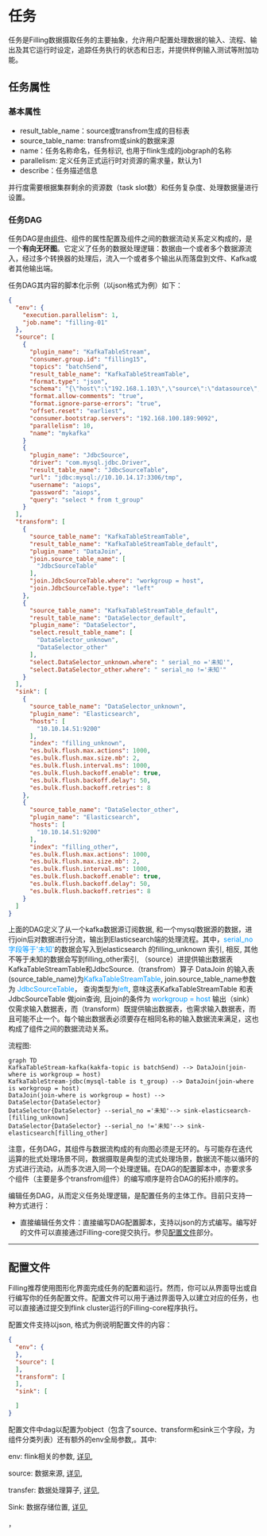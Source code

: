 # 任务

任务是Filling数据摄取任务的主要抽象，允许用户配置处理数据的输入、流程、输出及其它运行时设定，追踪任务执行的状态和日志，并提供样例输入测试等附加功能。

## 任务属性

### 基本属性

- result_table_name：source或transfrom生成的目标表
- source_table_name: transfrom或sink的数据来源
- name：任务名称命名，任务标识, 也用于flink生成的jobgraph的名称
- parallelism: 定义任务正式运行时对资源的需求量，默认为1
- describe：任务描述信息

并行度需要根据集群剩余的资源数（task slot数）和任务复杂度、处理数据量进行设置。

### 任务DAG

任务DAG是由[组件](http://192.168.1.13:8080/concepts/Plugin.html)、组件的属性配置及组件之间的数据流动关系定义构成的，是一个**有向无环图**。它定义了任务的数据处理逻辑：数据由一个或者多个数据源流入，经过多个转换器的处理后，流入一个或者多个输出从而落盘到文件、Kafka或者其他输出端。

任务DAG其内容的脚本化示例（以json格式为例）如下：

```json
{
  "env": {
    "execution.parallelism": 1,
    "job.name": "filling-01"
  },
  "source": [
    {
      "plugin_name": "KafkaTableStream",
      "consumer.group.id": "filling15",
      "topics": "batchSend",
      "result_table_name": "KafkaTableStreamTable",
      "format.type": "json",
      "schema": "{\"host\":\"192.168.1.103\",\"source\":\"datasource\",\"MetricsName\":\"cpu\",\"value\":\"49\",\"_time\":1626571020000,\"trade_type\":\"未知\"}",
      "format.allow-comments": "true",
      "format.ignore-parse-errors": "true",
      "offset.reset": "earliest",
      "consumer.bootstrap.servers": "192.168.100.189:9092",
      "parallelism": 10,
      "name": "mykafka"
    }
    {
      "plugin_name": "JdbcSource",
      "driver": "com.mysql.jdbc.Driver",
      "result_table_name": "JdbcSourceTable",
      "url": "jdbc:mysql://10.10.14.17:3306/tmp",
      "username": "aiops",
      "password": "aiops",
      "query": "select * from t_group"
    }
  ],
  "transform": [
    {
      "source_table_name": "KafkaTableStreamTable",
      "result_table_name": "KafkaTableStreamTable_default",
      "plugin_name": "DataJoin",
      "join.source_table_name": [
        "JdbcSourceTable"
      ],
      "join.JdbcSourceTable.where": "workgroup = host",
      "join.JdbcSourceTable.type": "left"
    },
    {
      "source_table_name": "KafkaTableStreamTable_default",
      "result_table_name": "DataSelector_default",
      "plugin_name": "DataSelector",
      "select.result_table_name": [
        "DataSelector_unknown",
        "DataSelector_other"
      ],
      "select.DataSelector_unknown.where": " serial_no ='未知'",
      "select.DataSelector_other.where": " serial_no !='未知'"
    }
  ],
  "sink": [
    {
      "source_table_name": "DataSelector_unknown",
      "plugin_name": "Elasticsearch",
      "hosts": [
        "10.10.14.51:9200"
      ],
      "index": "filling_unknown",
      "es.bulk.flush.max.actions": 1000,
      "es.bulk.flush.max.size.mb": 2,
      "es.bulk.flush.interval.ms": 1000,
      "es.bulk.flush.backoff.enable": true,
      "es.bulk.flush.backoff.delay": 50,
      "es.bulk.flush.backoff.retries": 8
    },
    {
      "source_table_name": "DataSelector_other",
      "plugin_name": "Elasticsearch",
      "hosts": [
        "10.10.14.51:9200"
      ],
      "index": "filling_other",
      "es.bulk.flush.max.actions": 1000,
      "es.bulk.flush.max.size.mb": 2,
      "es.bulk.flush.interval.ms": 1000,
      "es.bulk.flush.backoff.enable": true,
      "es.bulk.flush.backoff.delay": 50,
      "es.bulk.flush.backoff.retries": 8
    }
  ]
}
```

上面的DAG定义了从一个kafka数据源订阅数据, 和一个mysql数据源的数据，进行join后对数据进行分流，输出到Elasticsearch端的处理流程。其中，<font color=#0099ff>serial_no 字段等于'未知'</font>的数据会写入到elasticsearch 的filling_unknown 索引, 相反, 其他不等于未知的数据会写到filling_other索引, （source）进提供输出数据表KafkaTableStreamTable和JdbcSource.（transfrom）算子 DataJoin 的输入表(source_table_name)为<font color=#0099ff>KafkaTableStreamTable</font>, join.source_table_name参数为 <font color=#0099ff>JdbcSourceTable</font>， 查询类型为<font color=#0099ff>left</font>, 意味这表KafkaTableStreamTable 和表JdbcSourceTable 做join查询, 且join的条件为 <font color=#0099ff>workgroup = host</font> 输出（sink）仅需求输入数据表，而（transform）既提供输出数据表，也需求输入数据表，而且可能不止一个。每个输出数据表必须要存在相同名称的输入数据流来满足，这也构成了组件之间的数据流动关系。

流程图:

```Mermaid
graph TD
KafkaTableStream-kafka(kakfa-topic is batchSend) --> DataJoin(join-where is workgroup = host)
KafkaTableStream-jdbc(mysql-table is t_group) --> DataJoin(join-where is workgroup = host)
DataJoin(join-where is workgroup = host) --> DataSelector{DataSelector}
DataSelector{DataSelector} --serial_no ='未知'--> sink-elasticsearch-[filling_unknown]
DataSelector{DataSelector} --serial_no !='未知'--> sink-elasticsearch[filling_other]
```

注意，任务DAG，其组件与数据流构成的有向图必须是无环的。与可能存在迭代运算的批式处理场景不同，数据摄取是典型的流式处理场景，数据流不能以循环的方式进行流动，从而多次进入同一个处理逻辑。在DAG的配置脚本中，亦要求多个组件（主要是多个transfrom组件）的编写顺序是符合DAG的拓扑顺序的。

编辑任务DAG，从而定义任务处理逻辑，是配置任务的主体工作。目前只支持一种方式进行：

- 直接编辑任务文件：直接编写DAG配置脚本，支持以json的方式编写。编写好的文件可以直接通过Filling-core提交执行。参见[配置文件](http://192.168.1.13:8080/concepts/Pipeline.html#配置文件)部分。

------

## 配置文件

Filling推荐使用图形化界面完成任务的配置和运行。然而，你可以从界面导出或自行编写你的任务配置文件。配置文件可以用于通过界面导入以建立对应的任务，也可以直接通过提交到flink cluster运行的Filling-core程序执行。

配置文件支持以json, 格式为例说明配置文件的内容：

```json
{
  "env": {
  },
  "source": [
  ],
  "transform": [
  ],
  "sink": [

  ]
}
```

配置文件中dag以配置为object（包含了source、transform和sink三个字段，为组件分类列表）还有额外的env全局参数,。其中:

env: flink相关的参数, [详见](xxx), 

source: 数据来源, [详见](xxx), 

transfer: 数据处理算子, [详见](xxx),  

Sink: 数据存储位置, [详见](xxx),  

，
